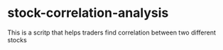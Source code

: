 # stock-correlation-analysis
This is a scritp that helps traders find correlation between two different stocks
